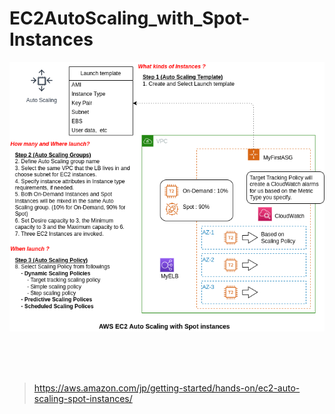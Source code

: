 # EC2AutoScaling_with_Spot-Instances

![ASG.png](https://github.com/developer-onizuka/Diagrams/blob/main/EC2AutoScaling_with_Spot-Instances/ASG.png)


<br><br><br>
> https://aws.amazon.com/jp/getting-started/hands-on/ec2-auto-scaling-spot-instances/



